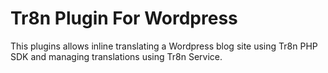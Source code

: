 Tr8n Plugin For Wordpress
=====================

This plugins allows inline translating a Wordpress blog site using Tr8n PHP SDK and managing translations using Tr8n Service.




